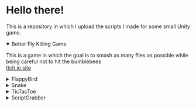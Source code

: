 <h1>Hello there!</h1>
<p>This is a repository in which I upload the scripts I made for some small Unity game.</p>

<details open>
  <summary>Better Fly Killing Game</summary>
  <p>This is a game in which the goal is to smash as many flies as possible while being careful not to hit the bumblebees <br> <a href="https://theredcoder404.itch.io/better-fly-whacking-game">Itch.io site</a></p>
</details>

<details>
  <summary>FlappyBird</summary>
  <p>This is my own little Flappy birds clone. It is currently not finished.</p>
</details>

<details>
  <summary>Snake</summary>
  <p>This is my own little Snake clone. It has a simple look but is finished</p>
</details>

<details>
  <summary>TicTacToe</summary>
  <p>This is a little TicTacToe game which I made <i>against</i> a friend of mine. In the end we just made them and looked at the different approaches.</p>
</details>

<details>
  <summary>ScriptGrabber</summary>
  <p>This is a little program I made to easily copy the .cs files from the Unity projects to this directory.</p>
</details>
